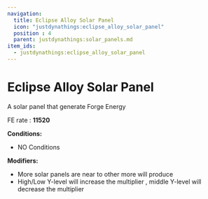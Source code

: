 ```yaml
---
navigation:
  title: Eclipse Alloy Solar Panel
  icon: "justdynathings:eclipse_alloy_solar_panel"
  position : 4
  parent: justdynathings:solar_panels.md
item_ids:
  - justdynathings:eclipse_alloy_solar_panel
---
```


# Eclipse Alloy Solar Panel

A solar panel that generate Forge Energy

FE rate : **11520**

**Conditions:**
- NO Conditions

**Modifiers:**
- More solar panels are near to other more will produce
- High/Low Y-level will increase the multiplier , middle Y-level will decrease the multiplier

<BlockImage id="justdynathings:eclipse_alloy_solar_panel" scale="4.0"/>

<Recipe id="justdynathings:eclipse_alloy_solar_panel" />